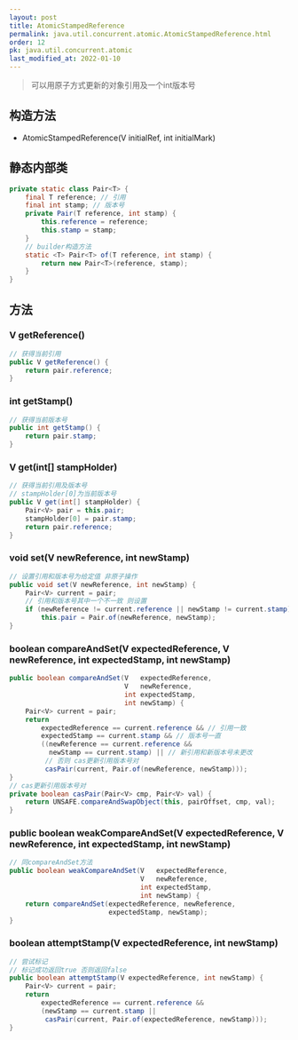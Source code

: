 ```yaml
---
layout: post
title: AtomicStampedReference
permalink: java.util.concurrent.atomic.AtomicStampedReference.html
order: 12
pk: java.util.concurrent.atomic
last_modified_at: 2022-01-10
---
```

> 可以用原子方式更新的对象引用及一个int版本号

## 构造方法
- AtomicStampedReference(V initialRef, int initialMark)  

## 静态内部类
```java
private static class Pair<T> {
    final T reference; // 引用
    final int stamp; // 版本号
    private Pair(T reference, int stamp) {
        this.reference = reference;
        this.stamp = stamp;
    }
    // builder构造方法
    static <T> Pair<T> of(T reference, int stamp) {
        return new Pair<T>(reference, stamp);
    }
}
```

## 方法
### V getReference()
```java
// 获得当前引用
public V getReference() {
    return pair.reference;
}
```

### int getStamp()
```java
// 获得当前版本号
public int getStamp() {
    return pair.stamp;
}
```

### V get(int[] stampHolder)
```java
// 获得当前引用及版本号
// stampHolder[0]为当前版本号
public V get(int[] stampHolder) {
    Pair<V> pair = this.pair;
    stampHolder[0] = pair.stamp;
    return pair.reference;
}
```

### void set(V newReference, int newStamp)
```java
// 设置引用和版本号为给定值 非原子操作
public void set(V newReference, int newStamp) {
    Pair<V> current = pair;
    // 引用和版本号其中一个不一致 则设置
    if (newReference != current.reference || newStamp != current.stamp)
        this.pair = Pair.of(newReference, newStamp);
}
```

### boolean compareAndSet(V expectedReference, V newReference, int expectedStamp, int newStamp)
```java
public boolean compareAndSet(V   expectedReference,
                             V   newReference,
                             int expectedStamp,
                             int newStamp) {
    Pair<V> current = pair;
    return
        expectedReference == current.reference && // 引用一致
        expectedStamp == current.stamp && // 版本号一直
        ((newReference == current.reference && 
          newStamp == current.stamp) || // 新引用和新版本号未更改
         // 否则 cas更新引用版本号对
         casPair(current, Pair.of(newReference, newStamp)));
}
// cas更新引用版本号对
private boolean casPair(Pair<V> cmp, Pair<V> val) {
    return UNSAFE.compareAndSwapObject(this, pairOffset, cmp, val);
}
```

###  public boolean weakCompareAndSet(V expectedReference, V newReference, int expectedStamp, int newStamp)
```java
// 同compareAndSet方法
public boolean weakCompareAndSet(V   expectedReference,
                                 V   newReference,
                                 int expectedStamp,
                                 int newStamp) {
    return compareAndSet(expectedReference, newReference,
                         expectedStamp, newStamp);
}
```

### boolean attemptStamp(V expectedReference, int newStamp)
```java
// 尝试标记
// 标记成功返回true 否则返回false
public boolean attemptStamp(V expectedReference, int newStamp) {
    Pair<V> current = pair;
    return
        expectedReference == current.reference &&
        (newStamp == current.stamp ||
         casPair(current, Pair.of(expectedReference, newStamp)));
}
```

